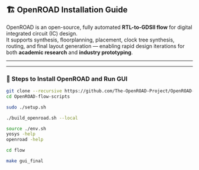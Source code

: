 ## 🏗️ OpenROAD Installation Guide

OpenROAD is an open-source, fully automated **RTL-to-GDSII flow** for digital integrated circuit (IC) design.  
It supports synthesis, floorplanning, placement, clock tree synthesis, routing, and final layout generation — enabling rapid design iterations for both **academic research** and **industry prototyping**.

---

---

### 🚀 Steps to Install OpenROAD and Run GUI


```bash
git clone --recursive https://github.com/The-OpenROAD-Project/OpenROAD-flow-scripts
cd OpenROAD-flow-scripts

sudo ./setup.sh

./build_openroad.sh --local

source ./env.sh
yosys -help  
openroad -help

cd flow

make gui_final
```
